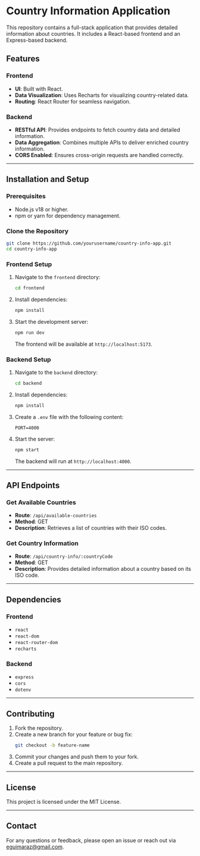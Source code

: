# Country Information Application

This repository contains a full-stack application that provides detailed information about countries. It includes a React-based frontend and an Express-based backend.

## Features

### Frontend
- **UI**: Built with React.
- **Data Visualization**: Uses Recharts for visualizing country-related data.
- **Routing**: React Router for seamless navigation.

### Backend
- **RESTful API**: Provides endpoints to fetch country data and detailed information.
- **Data Aggregation**: Combines multiple APIs to deliver enriched country information.
- **CORS Enabled**: Ensures cross-origin requests are handled correctly.

---

## Installation and Setup

### Prerequisites
- Node.js v18 or higher.
- npm or yarn for dependency management.

### Clone the Repository
```bash
git clone https://github.com/yourusername/country-info-app.git
cd country-info-app
```

### Frontend Setup
1. Navigate to the `frontend` directory:
   ```bash
   cd frontend
   ```
2. Install dependencies:
   ```bash
   npm install
   ```
3. Start the development server:
   ```bash
   npm run dev
   ```
   The frontend will be available at `http://localhost:5173`.

### Backend Setup
1. Navigate to the `backend` directory:
   ```bash
   cd backend
   ```
2. Install dependencies:
   ```bash
   npm install
   ```
3. Create a `.env` file with the following content:
   ```env
   PORT=4000
   ```
4. Start the server:
   ```bash
   npm start
   ```
   The backend will run at `http://localhost:4000`.

---

## API Endpoints

### Get Available Countries
- **Route**: `/api/available-countries`
- **Method**: GET
- **Description**: Retrieves a list of countries with their ISO codes.

### Get Country Information
- **Route**: `/api/country-info/:countryCode`
- **Method**: GET
- **Description**: Provides detailed information about a country based on its ISO code.

---

## Dependencies

### Frontend
- `react`
- `react-dom`
- `react-router-dom`
- `recharts`

### Backend
- `express`
- `cors`
- `dotenv`

---

## Contributing
1. Fork the repository.
2. Create a new branch for your feature or bug fix:
   ```bash
   git checkout -b feature-name
   ```
3. Commit your changes and push them to your fork.
4. Create a pull request to the main repository.

---

## License
This project is licensed under the MIT License.

---

## Contact
For any questions or feedback, please open an issue or reach out via [eguimaraz@gmail.com](mailto:eguimaraz@gmail.com).

